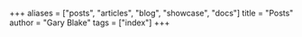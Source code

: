 +++
aliases = ["posts", "articles", "blog", "showcase", "docs"]
title = "Posts"
author = "Gary Blake"
tags = ["index"]
+++
